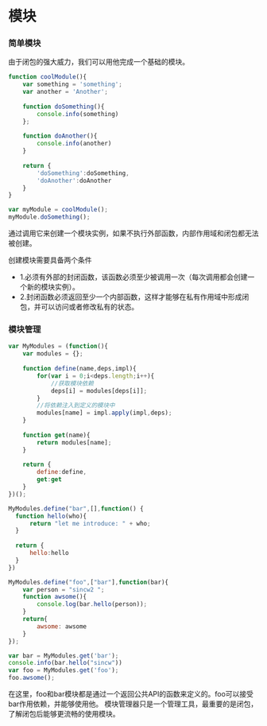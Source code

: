 # 模块

### 简单模块

由于闭包的强大威力，我们可以用他完成一个基础的模块。

```javascript
function coolModule(){
    var something = 'something';
    var another = 'Another';
    
    function doSomething(){
        console.info(something)
    };
    
    function doAnother(){
        console.info(another)
    }
    
    return {
        'doSomething':doSomething,
        'doAnother':doAnother
    }
}

var myModule = coolModule();
myModule.doSomething();
```

通过调用它来创建一个模块实例，如果不执行外部函数，内部作用域和闭包都无法被创建。

创建模块需要具备两个条件

- 1.必须有外部的封闭函数，该函数必须至少被调用一次（每次调用都会创建一个新的模块实例）。
- 2.封闭函数必须返回至少一个内部函数，这样才能够在私有作用域中形成闭包，并可以访问或者修改私有的状态。


### 模块管理

```javascript
var MyModules = (function(){
    var modules = {};
    
    function define(name,deps,impl){
        for(var i = 0;i<deps.length;i++){
            //获取模块依赖
            deps[i] = modules[deps[i]];
        }
        //将依赖注入到定义的模块中
        modules[name] = impl.apply(impl,deps);
    }
    
    function get(name){
        return modules[name];
    }
    
    return {
        define:define,
        get:get
    }
})();

MyModules.define("bar",[],function() {
  function hello(who){
      return "let me introduce: " + who;
  }
  
  return {
      hello:hello
  }
})

MyModules.define("foo",["bar"],function(bar){
    var person = "sincw2 ";
    function awsome(){
        console.log(bar.hello(person));
    }
    return{
        awsome: awsome
    }
});

var bar = MyModules.get('bar');
console.info(bar.hello("sincw"))
var foo = MyModules.get('foo');
foo.awsome();

```

在这里，foo和bar模块都是通过一个返回公共API的函数来定义的。foo可以接受bar作用依赖，并能够使用他。
模块管理器只是一个管理工具，最重要的是闭包，了解闭包后能够更流畅的使用模块。
